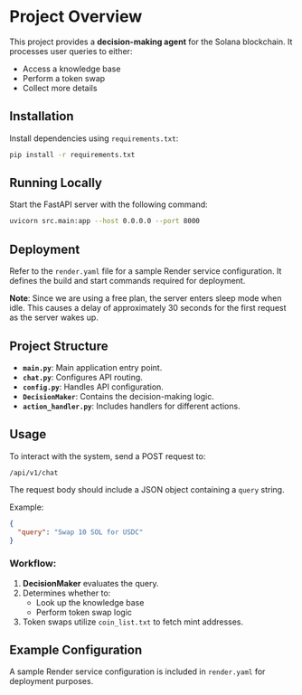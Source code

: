 # Project Overview

This project provides a **decision-making agent** for the Solana blockchain. It processes user queries to either:
- Access a knowledge base
- Perform a token swap
- Collect more details

## Installation

Install dependencies using `requirements.txt`:

```bash
pip install -r requirements.txt
```

## Running Locally

Start the FastAPI server with the following command:

```bash
uvicorn src.main:app --host 0.0.0.0 --port 8000
```

## Deployment

Refer to the `render.yaml` file for a sample Render service configuration. It defines the build and start commands required for deployment. 

**Note**: Since we are using a free plan, the server enters sleep mode when idle. This causes a delay of approximately 30 seconds for the first request as the server wakes up.

## Project Structure

- **`main.py`**: Main application entry point.
- **`chat.py`**: Configures API routing.
- **`config.py`**: Handles API configuration.
- **`DecisionMaker`**: Contains the decision-making logic.
- **`action_handler.py`**: Includes handlers for different actions.

## Usage

To interact with the system, send a POST request to:

```
/api/v1/chat
```

The request body should include a JSON object containing a `query` string.

Example:

```json
{
  "query": "Swap 10 SOL for USDC"
}
```

### Workflow:
1. **DecisionMaker** evaluates the query.
2. Determines whether to:
   - Look up the knowledge base
   - Perform token swap logic
3. Token swaps utilize `coin_list.txt` to fetch mint addresses.

## Example Configuration

A sample Render service configuration is included in `render.yaml` for deployment purposes.
